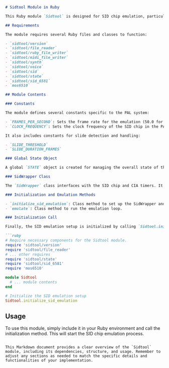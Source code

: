 ```markdown
# Sidtool Module in Ruby

This Ruby module `Sidtool` is designed for SID chip emulation, particularly for the PAL system. It includes a variety of classes and constants that are essential for accurately emulating the SID chip found in the Commodore 64.

## Requirements

The module requires several Ruby files and classes to function:

- `sidtool/version`
- `sidtool/file_reader`
- `sidtool/ruby_file_writer`
- `sidtool/midi_file_writer`
- `sidtool/synth`
- `sidtool/voice`
- `sidtool/sid`
- `sidtool/state`
- `sidtool/sid_6581`
- `mos6510`

## Module Contents

### Constants

The module defines several constants specific to the PAL system:

- `FRAMES_PER_SECOND`: Sets the frame rate for the emulation (50.0 for PAL).
- `CLOCK_FREQUENCY`: Sets the clock frequency of the SID chip in the PAL system (985248.0).

It also includes constants for slide detection and handling:

- `SLIDE_THRESHOLD`
- `SLIDE_DURATION_FRAMES`

### Global State Object

A global `STATE` object is created for managing the overall state of the SID emulation.

### SidWrapper Class

The `SidWrapper` class interfaces with the SID chip and CIA timers. It includes methods for writing to the SID chip's registers and emulating a single cycle of the SID chip.

### Initialization and Emulation Methods

- `initialize_sid_emulation`: Class method to set up the SidWrapper and Mos6510 CPU.
- `emulate`: Class method to run the emulation loop.

### Initialization Call

Finally, the SID emulation setup is initialized by calling `Sidtool.initialize_sid_emulation`.

```ruby
# Require necessary components for the Sidtool module.
require 'sidtool/version'
require 'sidtool/file_reader'
# ... other requires
require 'sidtool/state'
require 'sidtool/sid_6581'
require 'mos6510'

module Sidtool
  # ... module contents
end

# Initialize the SID emulation setup
Sidtool.initialize_sid_emulation
```

## Usage

To use this module, simply include it in your Ruby environment and call the initialization method. This will start the SID chip emulation process.
```

This Markdown document provides a clear overview of the `Sidtool` module, including its dependencies, structure, and usage. Remember to adjust any sections as needed to match the specific details and functionalities of your implementation.

